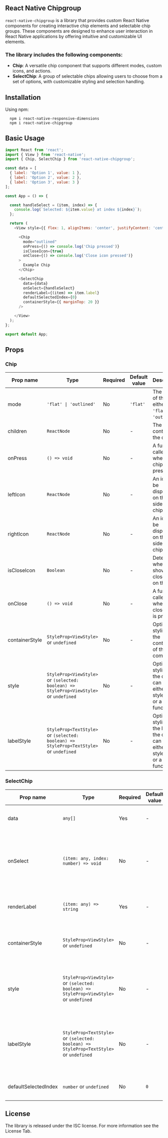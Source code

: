## React Native Chipgroup

`react-native-chipgroup` is a library that provides custom React Native components for creating interactive chip elements and selectable chip groups. These components are designed to enhance user interaction in React Native applications by offering intuitive and customizable UI elements.

### The library includes the following components:

- **Chip**: A versatile chip component that supports different modes, custom icons, and actions.
- **SelectChip**: A group of selectable chips allowing users to choose from a set of options, with customizable styling and selection handling.

## Installation

Using npm:
```
  npm i react-native-responsive-dimensions
  npm i react-native-chipgroup
```

## Basic Usage

```JavaScript
import React from 'react';
import { View } from 'react-native';
import { Chip, SelectChip } from 'react-native-chipgroup';

const data = [
  { label: 'Option 1', value: 1 },
  { label: 'Option 2', value: 2 },
  { label: 'Option 3', value: 3 }
];

const App = () => {

  const handleSelect = (item, index) => {
    console.log(`Selected: ${item.value} at index ${index}`);
  };

  return (
    <View style={{ flex: 1, alignItems: 'center', justifyContent: 'center' }}>

      <Chip
        mode="outlined"
        onPress={() => console.log('Chip pressed')}
        isCloseIcon={true}
        onClose={() => console.log('Close icon pressed')}
      >
        Example Chip
      </Chip>

      <SelectChip
        data={data}
        onSelect={handleSelect}
        renderLabel={(item) => item.label}
        defaultSelectedIndex={0}
        containerStyle={{ marginTop: 20 }}
      />

    </View>
  );
};

export default App;

```

## Props

### Chip

| Prop name            | Type                                                | Required | Default value          | Description                                                                                      |
|----------------------|-----------------------------------------------------|----------|------------------------|--------------------------------------------------------------------------------------------------|
| mode                 | `'flat' \| 'outlined'`                             | No       | `'flat'`               | The mode of the chip, either `'flat'` or `'outlined'`.                                          |
| children             | `ReactNode`                                         | No       | -                      | The content of the chip.                                                                         |
| onPress              | `() => void`                                        | No       | -                      | A function called when the chip is pressed.                                                     |
| leftIcon             | `ReactNode`                                         | No       | -                      | An icon to be displayed on the left side of the chip.                                           |
| rightIcon            | `ReactNode`                                         | No       | -                      | An icon to be displayed on the right side of the chip.                                          |
| isCloseIcon          | `Boolean`                                           | No       | -                      | Determines whether to show a close icon on the chip.                                            |
| onClose              | `() => void`                                        | No       | -                      | A function called when the close icon is pressed.                                               |
| containerStyle       | `StyleProp<ViewStyle>` or `undefined`               | No       | -                      | Optional styling for the container of the Chip component.                                        |
| style                | `StyleProp<ViewStyle>` or `(selected: boolean) => StyleProp<ViewStyle>` or `undefined` | No | - | Optional styling for the chip. It can be either a style object or a function.                                                                   |
| labelStyle           | `StyleProp<TextStyle>` or `(selected: boolean) => StyleProp<TextStyle>` or `undefined` | No | - | Optional styling for the label of the chip. It can be either a style object or a function.                                                      |

### SelectChip

| Prop name            | Type                                                | Required | Default value          | Description                                                                                      |
|----------------------|-----------------------------------------------------|----------|------------------------|--------------------------------------------------------------------------------------------------|
| data                 | `any[]`                                             | Yes      | -                      | An array of items to display as tags.                                                           |
| onSelect             | `(item: any, index: number) => void`                | No       | -                      | A function called when a tag is selected. It receives the selected item and its index.         |
| renderLabel          | `(item: any) => string`                             | Yes      | -                      | A function used to render the label of each tag.                                                 |
| containerStyle       | `StyleProp<ViewStyle>` or `undefined`               | No       | -                      | Optional styling for the container of the Tag component.                                          |
| style                | `StyleProp<ViewStyle>` or `(selected: boolean) => StyleProp<ViewStyle>` or `undefined` | No | - | Optional styling for the tags. It can be either a style object or a function.                   |
| labelStyle           | `StyleProp<TextStyle>` or `(selected: boolean) => StyleProp<TextStyle>` or `undefined` | No | - | Optional styling for the label of the tags. It can be either a style object or a function.       |
| defaultSelectedIndex | `number` or `undefined`                             | No       | `0`                    | The default index of the selected tag.                                                          |

## License

The library is released under the ISC license. For more information see the License Tab.